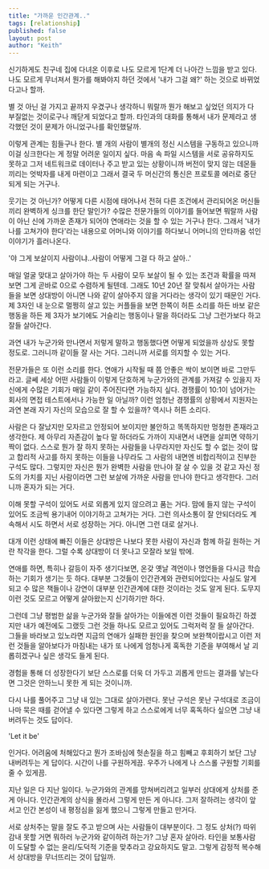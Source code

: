 ```yaml
---
title: "가까운 인간관계.."
tags: [relationship]
published: false
layout: post
author: "Keith"
---
```


신기하게도 친구네 집에 다녀온 이후로 나도 모르게 1단계 더 나아간 느낌을 받고 있다. 나도 모르게 무너져서 뭔가를 해봐야지 하던 것에서 '내가 그걸 왜?' 하는 것으로 바뀌었다고나 할까. 

별 것 아닌 걸 가지고 끝까지 우겼구나 생각하니 뭐랄까 뭔가 해보고 싶었던 의지가 다 부질없는 것이로구나 깨닫게 되었다고 할까. 타인과의 대화를 통해서 내가 문제라고 생각했던 것이 문제가 아니었구나를 확인했달까.

이렇게 관계는 힘들구나 한다. 별 개의 사람이 별개의 정신 시스템을 구동하고 있으니까 이걸 싱크한다는 게 정말 어려운 일이지 싶다. 마음 속 파일 시스템을 서로 공유하지도 못하고 그저 네트워크로 데이터나 주고 받고 있는 상황이니까 버전이 맞지 않는 데몬들끼리는 엇박자를 내게 마련이고 그래서 결국 두 머신간의 통신은 프로토콜 에러로 중단되게 되는 거구나.

웃기는 것 아닌가? 어떻게 다른 시점에 태어나서 전혀 다른 조건에서 관리되어온 머신들끼리 완벽하게 싱크를 한단 말인가? 수많은 전문가들의 이야기를 들어보면 뭐랄까 사람이 아닌 신에 가까운 존재가 되어야 연애라는 것을 할 수 있는 거구나 한다. 그래서 '내가 나를 고쳐가야 한다'라는 내용으로 어머니와 이야기를 하다보니 어머니의 안타까움 섞인 이야기가 흘러나온다. 

'야 그게 보살이지 사람이냐..사람이 어떻게 그걸 다 하고 살아..'

매일 얼굴 맞대고 살아가야 하는 두 사람이 모두 보살이 될 수 있는 조건과 확률을 따져보면 그게 곧바로 0으로 수렴하게 될텐데. 그래도 10년 20년 잘 맞춰서 살아가는 사람들을 보면 상대방이 아니면 나와 같이 살아주지 않을 거다라는 생각이 있기 때문인 거다. 제 3자인 내 눈으로 멀쩡히 살고 있는 커플들을 보면 한쪽이 허튼 소리를 하든 바보 같은 행동을 하든 제 3자가 보기에도 거슬리는 행동이나 말을 하더라도 그냥 그런가보다 하고 잘들 살아간다. 

과연 내가 누군가와 만나면서 저렇게 말하고 행동했다면 어떻게 되었을까 상상도 못할 정도로. 그러니까 같이들 잘 사는 거다. 그러니까 서로를 의지할 수 있는 거다.

전문가들은 또 이런 소리를 한다. 연애가 시작될 때 쯤 안좋은 싹이 보이면 바로 그만두라고. 글쎄 세상 어떤 사람들이 이렇게 단호하게 누군가와의 관계를 가져갈 수 있을지 자신에게 수많은 기회가 매일 같이 주어진다면 가능하지 싶다. 경쟁률이 10:1이 넘어가는 회사의 면접 테스트에서나 가능한 일 아닐까? 이런 엄청난 경쟁률의 상황에서 지원자는 과연 본래 자기 자신의 모습으로 잘 할 수 있을까? 역시나 허튼 소리다.

사람은 다 잘났지만 모자르고 안정되어 보이지만 불안하고 똑똑하지만 멍청한 존재라고 생각한다. 제 아무리 자존감이 높다 말 하더라도 가까이 지내면서 내면을 살피면 약하기 짝이 없다. 스스로 뭔가 잘 하지 못하는 사람들을 나무라지만 자신도 할 수 없는 것이 많고 합리적 사고를 하지 못하는 이들을 나무라도 그 사람의 내면엔 비합리적이고 진부한 구석도 많다. 그렇지만 자신은 뭔가 완벽한 사람을 만나야 잘 살 수 있을 것 같고 자신 정도의 가치를 지닌 사람이라면 그런 보살에 가까운 사람을 만나야 한다고 생각한다. 그러니까 혼자가 되는 거다.

이해 못할 구석이 있어도 서로 외롭게 있지 않으려고 품는 거다. 맘에 들지 않는 구석이 있어도 조금씩 용기내어 이야기하고 고쳐가는 거다. 그런 의사소통이 잘 안되더라도 계속해서 시도 하면서 서로 성장하는 거다. 아니면 그런 대로 살거나. 

대개 이런 상태에 빠진 이들은 상대방은 나보다 못한 사람이 자신과 함께 하길 원하는 거란 착각을 한다. 그럴 수록 상대방이 더 못나고 모잘라 보일 밖에. 

연애를 하면, 특히나 갈등이 자주 생기다보면, 온갖 옛날 격언이나 명언들을 다시금 학습하는 기회가 생기는 듯 하다. 대부분 그것들이 인간관계와 관련되어있다는 사실도 알게 되고 수 많은 책들이나 강연이 대부분 인간관계에 대한 것이라는 것도 알게 된다. 도무지 이런 것도 모르고 어떻게 살아왔는지 신기하기만 하다.

그런데 그냥 평범한 삶을 누군가와 잘들 살아가는 이들에겐 이런 것들이 필요하긴 하겠지만 내가 예전에도 그랬듯 그런 것들 하나도 모르고 있어도 그럭저럭 잘 들 살아간다. 그들을 바라보고 있노라면 지금의 연애가 실패한 원인을 찾으며 보완책이랍시고 이런 저런 것들을 알아보다가 마침내는 내가 또 나에게 엄청나게 혹독한 기준을 부여해서 날 괴롭히겠구나 싶은 생각도 들게 된다. 

경험을 통해 더 성장한다기 보단 스스로를 더욱 더 가두고 괴롭게 만드는 결과를 낳는다면 그것은 안하느니 못한 게 되는 것이니까.

다시 나를 풀어주고 그냥 내 있는 그대로 살아가련다. 못난 구석은 못난 구석대로 조금이나마 묵은 때를 걷어낼 수 있다면 그렇게 하고 스스로에게 너무 혹독하다 싶으면 그냥 내버려두는 것도 답이다.

'Let it be'

인거다. 어려움에 처해있다고 뭔가 조바심에 헛손질을 하고 힘빼고 후회하기 보단 그냥 내버려두는 게 답이다. 시간이 나를 구원하게끔. 우주가 나에게 나 스스롤 구원할 기회를 줄 수 있게끔. 

지난 일은 다 지난 일이다. 누군가와의 관계를 망쳐버리려고 일부러 상대에게 상처를 준 게 아니다. 인간관계의 상식을 몰라서 그렇게 만든 게 아니다. 그저 잘하려는 생각이 앞서고 인간 본성이 내 평정심을 잃게 했으니 그렇게 만들고 만거다. 

서로 상처주는 말을 잘도 주고 받으며 사는 사람들이 대부분이다. 그 정도 상처(?) 따위 감내 못할 거면 뭐하러 누군가와 같이하려 하는가? 그냥 혼자 살아라. 타인을 보통사람이 도달할 수 없는 윤리/도덕적 기준을 맞추라고 강요하지도 말고. 그렇게 감정적 복수해서 상대방을 무너뜨리는 것이 답일까. 


